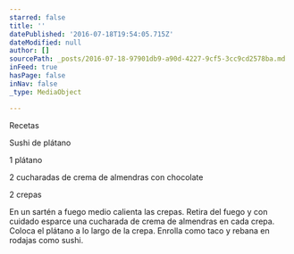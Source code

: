 ```yaml
---
starred: false
title: ''
datePublished: '2016-07-18T19:54:05.715Z'
dateModified: null
author: []
sourcePath: _posts/2016-07-18-97901db9-a90d-4227-9cf5-3cc9cd2578ba.md
inFeed: true
hasPage: false
inNav: false
_type: MediaObject

---
```

Recetas

Sushi de plátano

1 plátano

2 cucharadas de crema de almendras con chocolate

2 crepas

En un sartén a fuego medio calienta las crepas. Retira del fuego y con cuidado esparce una cucharada de crema de almendras en cada crepa. Coloca el plátano a lo largo de la crepa. Enrolla como taco y rebana en rodajas como sushi.